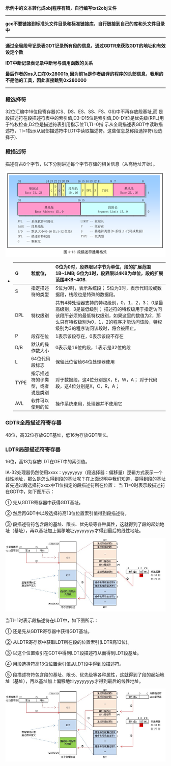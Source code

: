 **示例中的文本转化成obj程序有错，自行编写txt2obj文件**

------

**gcc不要链接到标准头文件目录和标准链接库，自行链接到自己的库和头文件目录中**

------

**通过全局段号记录表GDT记录所有段的信息，通过GDTR来获取GDT的地址和有效设定个数**

**IDT中断记录表记录中断号与调用函数的关系**

**最后作者的os入口在0x28001b,因为前1a是作者编译的程序的头部信息，我用的不是他的工具，因此直接跳到0x280000**

------

### 段选择符

32位汇编中16位段寄存器(CS、DS、ES、SS、FS、GS)中不再存放段基址,而  是段描述符在段描述符表中的索引值,D3-D15位是索引值,D0-D1位是优先级(RPL)用于特权检查,D2位是描述符表引用指示位TI,TI=0指 示从全局描述表GDT中读取描述符，TI=1指示从局部描述符中LDT中读取描述符。这些信息总称段选择符(段选择子).



### 段描述符

描述符占8个字节，以下分别讲述每个字节存储的相关信息（从高地址开始）。

![](img/1135275-20190930173241313-661925348.png)

- | G    | 粒度位，                         | G位为0时，段界限以字节为单位，段的扩展范围1B~1MB; G位为1时，段界限以4KB为单位，段的扩展范围4KB~4GB. |
  | ---- | -------------------------------- | ------------------------------------------------------------ |
  | S    | 指定描述符的类型                 | S位为0时，表示系统段； S位为1时，表示代码段或数据段，栈段也是特殊的数据段。 |
  | DPL  | 特权级别                         | 共有4种处理器支持的特权级别，0，1，2，3； 0是最高级别，3是最低级别； 描述符的特权级用于指定访问该段所必须的最低特权级别，如果这里的数值为2，那么只有特权级别为0，1，2的程序才能访问该段，特权级别为3的程序访问该段时，将会被阻止。 |
  | P    | 段存在位                         | 1表示该段存在，0表示该段不存在                               |
  | D/B  | 默认的操作数大小                 | 0表示是16位的段，1表示是32位的段                             |
  | L    | 64位代码段标志                   | 保留此位留给64位处理器使用                                   |
  | TYPE | 指示描述符的子类型，或者说是类别 | 对于数据段，这4位分别是X，E，W，A； 对于代码段，这4位分别是X，C，R，A； |
  | AVL  | 软件可以使用的位                 | 操作系统来用，处理器并不使用它                               |

### GDTR全局描述符寄存器

48位，高32位存放GDT基址，低16为存放GDT限长。

### LDTR局部描述符寄存器

16位，高13为存放LDT在GET中的索引值。

IA-32处理器仍然使用xxxx：yyyyyyyy（段选择器：偏移量）逻辑方式表示一个线性地址，那么是怎么得到段的基址呢？在上面说明中我们知道，要得到段的基址首先通过段选择符xxxx中TI位指定的段描述符所在位置： 当 TI=0时表示段描述符在GDT中，如下图所示：

① 先从GDTR寄存器中获得GDT基址。

② 然后再GDT中以段选择符高13位位置索引值得到段描述符。

③ 段描述符符包含段的基址、限长、优先级等各种属性，这就得到了段的起始地址（基址），再以基址加上偏移地址yyyyyyyy才得到最后的线性地址。

![](img/cdc5e2064e8f7279d6dabf4aaf3fc0b9.jpg)

当TI=1时表示段描述符在LDT中，如下图所示：

① 还是先从GDTR寄存器中获得GDT基址。

② 从LDTR寄存器中获取LDT所在段的位置索引(LDTR高13位)。

③ 以这个位置索引在GDT中得到LDT段描述符从而得到LDT段基址。

④ 用段选择符高13位位置索引值从LDT段中得到段描述符。

⑤ 段描述符符包含段的基址、限长、优先级等各种属性，这就得到了段的起始地址（基址），再以基址加上偏移地址yyyyyyyy才得到最后的线性地址。

![](img/fd20bfcfff3ea81f0640406db9316f83.jpg)
